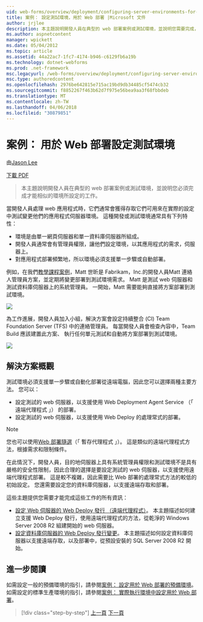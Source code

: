 ```yaml
---
uid: web-forms/overview/deployment/configuring-server-environments-for-web-deployment/scenario-configuring-a-test-environment-for-web-deployment
title: 案例： 設定測試環境，用於 Web 部署 |Microsoft 文件
author: jrjlee
description: 本主題說明開發人員在典型的 web 部署案例或測試環境，並說明您需要完成，才能設定 si 工作...
ms.author: aspnetcontent
manager: wpickett
ms.date: 05/04/2012
ms.topic: article
ms.assetid: 44a22ac7-1fc7-4174-b946-c6129fb6a19b
ms.technology: dotnet-webforms
ms.prod: .net-framework
msc.legacyurl: /web-forms/overview/deployment/configuring-server-environments-for-web-deployment/scenario-configuring-a-test-environment-for-web-deployment
msc.type: authoredcontent
ms.openlocfilehash: 2976be642815e715ac19bd9db34485cf5474cb32
ms.sourcegitcommit: f8852267f463b62d7f975e56bea9aa3f68fbbdeb
ms.translationtype: MT
ms.contentlocale: zh-TW
ms.lasthandoff: 04/06/2018
ms.locfileid: "30879851"
---
```

<a name="scenario-configuring-a-test-environment-for-web-deployment"></a>案例： 用於 Web 部署設定測試環境
====================
由[Jason Lee](https://github.com/jrjlee)

[下載 PDF](https://msdnshared.blob.core.windows.net/media/MSDNBlogsFS/prod.evol.blogs.msdn.com/CommunityServer.Blogs.Components.WeblogFiles/00/00/00/63/56/8130.DeployingWebAppsInEnterpriseScenarios.pdf)

> 本主題說明開發人員在典型的 web 部署案例或測試環境，並說明您必須完成才能相似的環境所設定的工作。


當開發人員處理 web 應用程式時，它們通常會獲得存取它們可用來在實際的設定中測試變更他們的應用程式伺服器環境。 這種開發或測試環境通常具有下列特性：

- 環境是由單一網頁伺服器和單一資料庫伺服器所組成。
- 開發人員通常會有管理員權限，讓他們設定環境，以其應用程式的需求，伺服器上。
- 對應用程式部署頻繁地，所以環境必須支援單一步驟或自動部署。

例如，在我們[教學課程案例](../deploying-web-applications-in-enterprise-scenarios/enterprise-web-deployment-scenario-overview.md)，Matt 世昕是 Fabrikam，Inc.的開發人員Matt 連絡人管理員方案，並定期將變更部署到測試環境需求。 Matt 是測試 web 伺服器和測試資料庫伺服器上的系統管理員。 一開始，Matt 需要能夠直接將方案部署到測試環境。

![](scenario-configuring-a-test-environment-for-web-deployment/_static/image1.png)

為工作進展，開發人員加入小組，解決方案會設定持續整合 (CI) Team Foundation Server (TFS) 中的連絡管理員。 每當開發人員會檢查內容中，Team Build 應該建置此方案、 執行任何單元測試和自動將方案部署到測試環境。

![](scenario-configuring-a-test-environment-for-web-deployment/_static/image2.png)

## <a name="solution-overview"></a>解決方案概觀

測試環境必須支援單一步驟或自動化部署從遠端電腦，因此您可以選擇兩種主要方法。 您可以：

- 設定測試的 web 伺服器，以支援使用 Web Deployment Agent Service （「 遠端代理程式 」） 的部署。
- 設定測試的 web 伺服器，以支援使用 Web Deploy 的處理常式的部署。

> [!NOTE]
> 您也可以使用[Web 部署隨選](https://technet.microsoft.com/library/ee517345(WS.10).aspx)（「 暫存代理程式 」）。 這是類似的遠端代理程式方法，根據需求和限制條件。


在此情況下，開發人員，目的地伺服器上具有系統管理員權限和測試環境不是具有嚴格的安全性限制，因此合理的選擇是要設定測試的 web 伺服器，以支援使用遠端代理程式部署。 這是較不複雜，因此需要比 Web 部署的處理常式方法的較低的初始設定。 您還需要設定您的資料庫伺服器，以支援遠端存取和部署。

這些主題提供您需要才能完成這些工作的所有資訊：

- [設定 Web 伺服器的 Web Deploy 發行 （遠端代理程式）](configuring-a-web-server-for-web-deploy-publishing-remote-agent.md)。 本主題描述如何建立支援 Web Deploy 發行，使用遠端代理程式的方法，從乾淨的 Windows Server 2008 R2 組建開始的 web 伺服器。
- [設定資料庫伺服器的 Web Deploy 發行變更](configuring-a-database-server-for-web-deploy-publishing.md)。 本主題描述如何設定資料庫伺服器以支援遠端存取，以及部署中，從預設安裝的 SQL Server 2008 R2 開始。

## <a name="further-reading"></a>進一步閱讀

如需設定一般的預備環境的指引，請參閱[案例： 設定用於 Web 部署的預備環境](scenario-configuring-a-staging-environment-for-web-deployment.md)。 如需設定的標準生產環境的指引，請參閱[案例： 實際執行環境中設定用於 Web 部署](scenario-configuring-a-production-environment-for-web-deployment.md)。

> [!div class="step-by-step"]
> [上一頁](choosing-the-right-approach-to-web-deployment.md)
> [下一頁](scenario-configuring-a-staging-environment-for-web-deployment.md)
